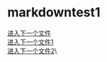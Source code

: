 
# markdowntest1
[进入下一个文件](https://github.com/zpw-123/markdowntest/blob/main/file2.md)\
[进入下一个文件1](./file2.md)\
[进入下一个文件2](../file2.md)\

